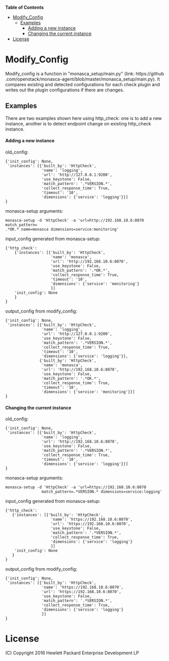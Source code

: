 <!-- START doctoc generated TOC please keep comment here to allow auto update -->
<!-- DON'T EDIT THIS SECTION, INSTEAD RE-RUN doctoc TO UPDATE -->
**Table of Contents**

- [Modify_Config](#modify_config)
  - [Examples](#examples)
      - [Adding a new instance](#adding-a-new-instance)
      - [Changing the current instance](#changing-the-current-instance)
- [License](#license)

<!-- END doctoc generated TOC please keep comment here to allow auto update -->

# Modify_Config
Modify_config is a function in "monasca_setup/main.py" (link: https://github
.com/openstack/monasca-agent/blob/master/monasca_setup/main.py). It compares
existing and detected configurations for each check plugin and writes out the
plugin configurations if there are changes.

## Examples
There are two examples shown here using http_check: one is to add a new
instance, another is to detect endpoint change on existing http_check instance.

#### Adding a new instance
old_config:

```
{'init_config': None,
 'instances': [{'built_by': 'HttpCheck',
                'name': 'logging',
                'url': 'http://127.0.0.1:9200',
                'use_keystone': False,
                'match_pattern': '.*VERSION.*',
                'collect_response_time': True,
                'timeout': '10',
                'dimensions': {'service': 'logging'}}]
}
```

monasca-setup arguments:

```
monasca-setup -d 'HttpCheck' -a 'url=http://192.168.10.6:8070 match_pattern=
.*OK.* name=monasca dimensions=service:monitoring'
```

input_config generated from monasca-setup:

```
{'http_check':
    {'instances': [{'built_by': 'HttpCheck',
                    'name': 'monasca',
                    'url': 'http://192.168.10.6:8070',
                    'use_keystone': False,
                    'match_pattern': '.*OK.*',
                    'collect_response_time': True,
                    'timeout': '10',
                    'dimensions': {'service': 'monitoring'}
                    }]
    'init_config': None
    }
}
```

output_config from modify_config:

```
{'init_config': None,
 'instances': [{'built_by': 'HttpCheck',
                'name': 'logging',
                'url': 'http://127.0.0.1:9200',
                'use_keystone': False,
                'match_pattern': '.*VERSION.*',
                'collect_response_time': True,
                'timeout': '10',
                'dimensions': {'service': 'logging'}},
               {'built_by': 'HttpCheck',
                'name': 'monasca',
                'url': 'http://192.168.10.6:8070',
                'use_keystone': False,
                'match_pattern': '.*OK.*',
                'collect_response_time': True,
                'timeout': '10',
                'dimensions': {'service': 'monitoring'}}]
}
```

#### Changing the current instance
old_config:

```
{'init_config': None,
 'instances': [{'built_by': 'HttpCheck',
                'name': 'logging',
                'url': 'http://192.168.10.6:8070',
                'use_keystone': False,
                'match_pattern': '.*VERSION.*',
                'collect_response_time': True,
                'timeout': '10',
                'dimensions': {'service': 'logging'}}]
}
```

monasca-setup arguments:

```
monasca-setup -d 'HttpCheck' -a 'url=https://192.168.10.6:8070
                match_pattern=.*VERSION.* dimensions=service:logging'
```

input_config generated from monasca-setup:

```
{'http_check':
   {'instances': [{'built_by': 'HttpCheck',
                    'name': 'https://192.168.10.6:8070',
                    'url': 'https://192.168.10.6:8070',
                    'use_keystone': False,
                    'match_pattern': '.*VERSION.*',
                    'collect_response_time': True,
                    'dimensions': {'service': 'logging'}
                    }]
    'init_config': None
   }
}
```

output_config from modify_config:

```
{'init_config': None,
 'instances': [{'built_by': 'HttpCheck',
                'name': 'https://192.168.10.6:8070',
                'url': 'https://192.168.10.6:8070',
                'use_keystone': False,
                'match_pattern': '.*VERSION.*',
                'collect_response_time': True,
                'dimensions': {'service': 'logging'}
                }]
}
```

# License
(C) Copyright 2016 Hewlett Packard Enterprise Development LP



